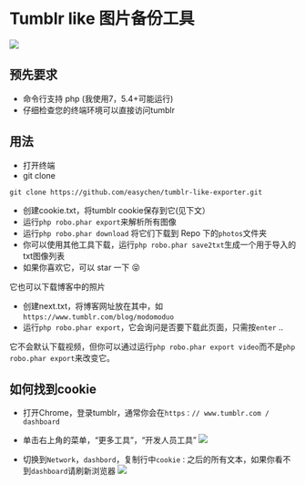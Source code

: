 # Tumblr like 图片备份工具

![](https://ws1.sinaimg.cn/large/40dfde6fly1fxulhoywxpj20un0mm0xe.jpg)

## 预先要求

 - 命令行支持 php (我使用7，5.4+可能运行)
 - 仔细检查您的终端环境可以直接访问tumblr

## 用法

 - 打开终端
 - git clone 
```
git clone https://github.com/easychen/tumblr-like-exporter.git
```
 - 创建cookie.txt，将tumblr cookie保存到它(见下文）
 - 运行`php robo.phar export`来解析所有图像
 - 运行`php robo.phar download` 将它们下载到 Repo 下的`photos`文件夹
 - 你可以使用其他工具下载，运行`php robo.phar save2txt`生成一个用于导入的txt图像列表
 - 如果你喜欢它，可以 star 一下 😝

它也可以下载博客中的照片
 - 创建next.txt，将博客网址放在其中，如`https://www.tumblr.com/blog/modomoduo`
 - 运行`php robo.phar export`，它会询问是否要下载此页面，只需按`enter` ..

它不会默认下载视频，但你可以通过运行`php robo.phar export video`而不是`php robo.phar export`来改变它。

## 如何找到cookie

 - 打开Chrome，登录tumblr，通常你会在`https：// www.tumblr.com / dashboard`
 - 单击右上角的菜单，“更多工具”，“开发人员工具”
![](Https://ws1.sinaimg.cn/large/40dfde6fly1fxujmqc1b1j20kw0i8tb7.jpg)

 - 切换到`Network`，`dashbord`，复制行中`cookie：`之后的所有文本，如果你看不到`dashboard`请刷新浏览器
![](https://ws1.sinaimg.cn/large/40dfde6fly1fxujh1iezkj20vi0pdae3.jpg)